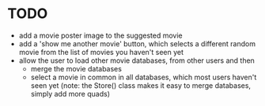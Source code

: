 # TODO

- add a movie poster image to the suggested movie
- add a 'show me another movie' button, which selects a different random movie from the list of movies you haven't seen yet
- allow the user to load other movie databases, from other users and then
  - merge the movie databases
  - select a movie in common in all databases, which most users haven't seen yet
    (note: the Store() class makes it easy to merge databases, simply add more quads)